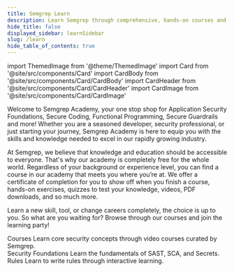 ```yaml
---
title: Semgrep Learn
description: Learn Semgrep through comprehensive, hands-on courses and practical examples
hide_title: false
displayed_sidebar: learnSidebar
slug: /learn
hide_table_of_contents: true
---
```


import ThemedImage from '@theme/ThemedImage'
import Card from '@site/src/components/Card'
import CardBody from '@site/src/components/Card/CardBody'
import CardHeader from '@site/src/components/Card/CardHeader'
import CardImage from '@site/src/components/Card/CardImage'


Welcome to Semgrep Academy, your one stop shop for Application Security Foundations, Secure Coding, Functional Programming, Secure Guardrails and more! Whether you are a seasoned developer, security professional, or just starting your journey, Semgrep Academy is here to equip you with the skills and knowledge needed to excel in our rapidly growing industry. 

At Semgrep, we believe that knowledge and education should be accessible to everyone. That's why our academy is completely free for the whole world. Regardless of your background or experience level, you can find a course in our academy that meets you where you’re at. We offer a certificate of completion for you to show off when you finish a course, hands-on exercises, quizzes to test your knowledge, videos, PDF downloads, and so much more. 

Learn a new skill, tool, or change careers completely, the choice is up to you. So what are you waiting for? Browse through our courses and join the learning party! 

<div class = "col-2-fixed">
  <Card className={'card-50'} link='https://academy.semgrep.dev'>
    <CardImage cardImageUrl='/img/icon-first-scan.svg' />
    <div class="card__copy">
        <CardHeader>Courses</CardHeader>
        <CardBody>
          Learn core security concepts through video courses curated by Semgrep.<br />
        </CardBody>
    </div>
  </Card>
  <Card className={'card-50'} link='/learn/security-foundations/sast/overview'>
    <CardImage cardImageUrl='/img/icon-rules.svg' />
    <div class="card__copy">
        <CardHeader>Security Foundations</CardHeader>
        <CardBody>
          Learn the fundamentals of SAST, SCA, and Secrets.
        </CardBody>
    </div>
  </Card>
  <Card className={'card-50'} link='https://semgrep.dev/learn'>
    <CardImage cardImageUrl='/img/icon-rules.svg' />
    <div class="card__copy">
        <CardHeader>Rules</CardHeader>
        <CardBody>
          Learn to write rules through interactive learning.
        </CardBody>
    </div>
  </Card>
</div>
